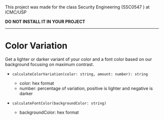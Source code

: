This project was made for the class Security Engineering (SSC0547 ) at ICMC/USP

**DO NOT INSTALL IT IN YOUR PROJECT**

---
# Color Variation

Get a lighter or darker variant of your color and a font color based on our background focusing on maximum contrast.

- `calculateColorVariation(color: string, amount: number): string`
    - color: hex format
    - number: percentage of variation, positive is lighter and negative is darker

- `calculateFontColor(backgroundColor: string)`
    - backgroundColor: hex format
  